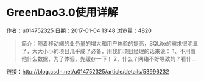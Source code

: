 # GreenDao3.0使用详解
作者：u014752325
日期：2017-01-04 13:48
浏览量：4820
> 简介：随着移动端的业务量的增大和用户体验的提高，SQLite的需求很明显了，大大小小的项目几乎成了必备，用我们项目经理的话来说：
1、不用管他什么数据，为了体验，先缓存一下！
2、什么？网络不好导致的？看什...

 链接：http://blog.csdn.net/u014752325/article/details/53996232
